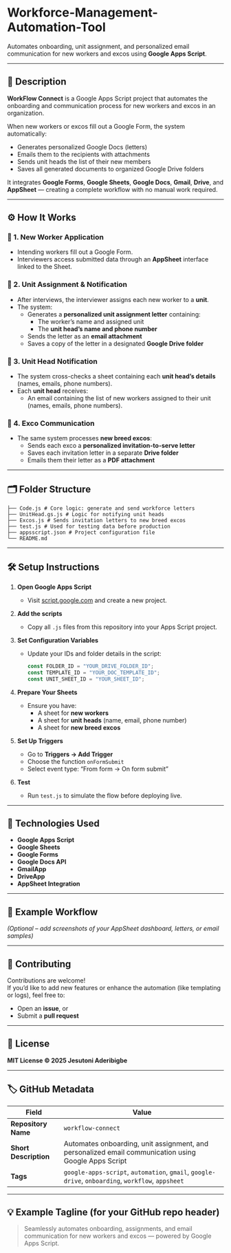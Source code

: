 # Workforce-Management-Automation-Tool

 Automates onboarding, unit assignment, and personalized email communication for new workers and excos using **Google Apps Script**.

---

## 🧾 Description

**WorkFlow Connect** is a Google Apps Script project that automates the onboarding and communication process for new workers and excos in an organization.

When new workers or excos fill out a Google Form, the system automatically:
- Generates personalized Google Docs (letters)
- Emails them to the recipients with attachments
- Sends unit heads the list of their new members
- Saves all generated documents to organized Google Drive folders

It integrates **Google Forms**, **Google Sheets**, **Google Docs**, **Gmail**, **Drive**, and **AppSheet** — creating a complete workflow with no manual work required.

---

## ⚙️ How It Works

### 📝 1. New Worker Application
- Intending workers fill out a Google Form.
- Interviewers access submitted data through an **AppSheet** interface linked to the Sheet.

### 💼 2. Unit Assignment & Notification
- After interviews, the interviewer assigns each new worker to a **unit**.
- The system:
  - Generates a **personalized unit assignment letter** containing:
    - The worker’s name and assigned unit
    - The **unit head’s name and phone number**
  - Sends the letter as an **email attachment**
  - Saves a copy of the letter in a designated **Google Drive folder**

### 👥 3. Unit Head Notification
- The system cross-checks a sheet containing each **unit head’s details** (names, emails, phone numbers).
- Each **unit head** receives:
  - An email containing the list of new workers assigned to their unit (names, emails, phone numbers).

### 📨 4. Exco Communication
- The same system processes **new breed excos**:
  - Sends each exco a **personalized invitation-to-serve letter**
  - Saves each invitation letter in a separate **Drive folder**
  - Emails them their letter as a **PDF attachment**

---

## 🗂️ Folder Structure
```
├── Code.js # Core logic: generate and send workforce letters
├── UnitHead.gs.js # Logic for notifying unit heads
├── Excos.js # Sends invitation letters to new breed excos
├── test.js # Used for testing data before production
├── appsscript.json # Project configuration file
└── README.md
```


---

## 🛠️ Setup Instructions

1. **Open Google Apps Script**
   - Visit [script.google.com](https://script.google.com/) and create a new project.

2. **Add the scripts**
   - Copy all `.js` files from this repository into your Apps Script project.

3. **Set Configuration Variables**
   - Update your IDs and folder details in the script:
     ```js
     const FOLDER_ID = "YOUR_DRIVE_FOLDER_ID";
     const TEMPLATE_ID = "YOUR_DOC_TEMPLATE_ID";
     const UNIT_SHEET_ID = "YOUR_SHEET_ID";
     ```

4. **Prepare Your Sheets**
   - Ensure you have:
     - A sheet for **new workers**
     - A sheet for **unit heads** (name, email, phone number)
     - A sheet for **new breed excos**

5. **Set Up Triggers**
   - Go to **Triggers → Add Trigger**
   - Choose the function `onFormSubmit`
   - Select event type: “From form → On form submit”

6. **Test**
   - Run `test.js` to simulate the flow before deploying live.

---

## 🧰 Technologies Used

- **Google Apps Script**
- **Google Sheets**
- **Google Forms**
- **Google Docs API**
- **GmailApp**
- **DriveApp**
- **AppSheet Integration**

---

## 📸 Example Workflow

*(Optional – add screenshots of your AppSheet dashboard, letters, or email samples)*

---

## 🤝 Contributing

Contributions are welcome!  
If you’d like to add new features or enhance the automation (like templating or logs), feel free to:
- Open an **issue**, or  
- Submit a **pull request**

---

## 📄 License

**MIT License © 2025 Jesutoni Aderibigbe**

---

## 🏷️ GitHub Metadata

| Field | Value |
|-------|--------|
| **Repository Name** | `workflow-connect` |
| **Short Description** | Automates onboarding, unit assignment, and personalized email communication using Google Apps Script |
| **Tags** | `google-apps-script`, `automation`, `gmail`, `google-drive`, `onboarding`, `workflow`, `appsheet` |

---

## 💡 Example Tagline (for your GitHub repo header)

> Seamlessly automates onboarding, assignments, and email communication for new workers and excos — powered by Google Apps Script.
